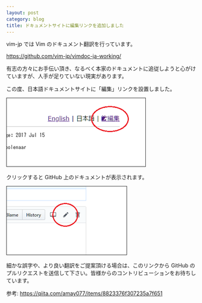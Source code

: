 ```yaml
---
layout: post
category: blog
title: ドキュメントサイトに編集リンクを追加しました
---
```

vim-jp では Vim のドキュメント翻訳を行っています。

<https://github.com/vim-jp/vimdoc-ja-working/>

有志の方々にお手伝い頂き、なるべく本家のドキュメントに追従しようと心がけていますが、人手が足りていない現実があります。

この度、日本語ドキュメントサイトに「編集」リンクを設置しました。

<img title="編集リンク" src="/assets/images/post-docedit1.png" style="border: solid 1px">

クリックすると GitHub 上のドキュメントが表示されます。

<img title="編集リンク" src="/assets/images/post-docedit2.png" style="border: solid 1px">

細かな誤字や、より良い翻訳をご提案頂ける場合は、このリンクから GitHub のプルリクエストを送信して下さい。皆様からのコントリビューションをお待ちしています。

参考: <https://qiita.com/amay077/items/8823376f307235a7f651>


